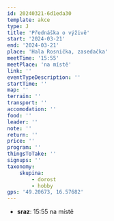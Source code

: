 ```yaml
---
id: 20240321-6d1eda30
template: akce
type: J
title: 'Přednáška o výživě'
start: '2024-03-21'
end: '2024-03-21'
place: 'Hala Rosnička, zasedačka'
meetTime: '15:55'
meetPlace: 'na místě'
link: ''
eventTypeDescription: ''
startTime: ''
map: ''
terrain: ''
transport: ''
accomodation: ''
food: ''
leader: ''
note: ''
return: ''
price: ''
program: ''
thingsToTake: ''
signups: ''
taxonomy:
    skupina:
        - dorost
        - hobby
gps: '49.20673, 16.57682'
---
```


* **sraz**: 15:55 na místě
